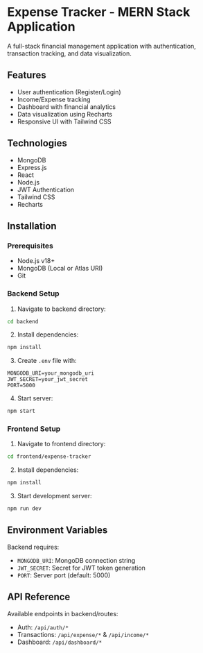 # Expense Tracker - MERN Stack Application

A full-stack financial management application with authentication, transaction tracking, and data visualization.

## Features
- User authentication (Register/Login)
- Income/Expense tracking
- Dashboard with financial analytics
- Data visualization using Recharts
- Responsive UI with Tailwind CSS

## Technologies
- MongoDB
- Express.js
- React
- Node.js
- JWT Authentication
- Tailwind CSS
- Recharts

## Installation

### Prerequisites
- Node.js v18+ 
- MongoDB (Local or Atlas URI)
- Git

### Backend Setup
1. Navigate to backend directory:
```bash
cd backend
```
2. Install dependencies:
```bash
npm install
```
3. Create `.env` file with:
```env
MONGODB_URI=your_mongodb_uri
JWT_SECRET=your_jwt_secret
PORT=5000
```
4. Start server:
```bash
npm start
```

### Frontend Setup
1. Navigate to frontend directory:
```bash
cd frontend/expense-tracker
```
2. Install dependencies:
```bash
npm install
```
3. Start development server:
```bash
npm run dev
```

## Environment Variables
Backend requires:
- `MONGODB_URI`: MongoDB connection string
- `JWT_SECRET`: Secret for JWT token generation
- `PORT`: Server port (default: 5000)

## API Reference
Available endpoints in backend/routes:
- Auth: `/api/auth/*`
- Transactions: `/api/expense/*` & `/api/income/*`
- Dashboard: `/api/dashboard/*`

